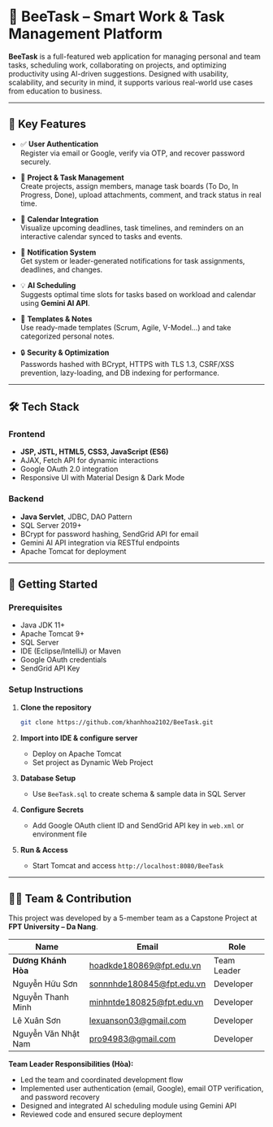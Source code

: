 # 🐝 BeeTask – Smart Work & Task Management Platform

**BeeTask** is a full-featured web application for managing personal and team tasks, scheduling work, collaborating on projects, and optimizing productivity using AI-driven suggestions. Designed with usability, scalability, and security in mind, it supports various real-world use cases from education to business.

---

## 🌟 Key Features

- ✅ **User Authentication**  
  Register via email or Google, verify via OTP, and recover password securely.

- 📁 **Project & Task Management**  
  Create projects, assign members, manage task boards (To Do, In Progress, Done), upload attachments, comment, and track status in real time.

- 📅 **Calendar Integration**  
  Visualize upcoming deadlines, task timelines, and reminders on an interactive calendar synced to tasks and events.

- 🔔 **Notification System**  
  Get system or leader-generated notifications for task assignments, deadlines, and changes.

- 💡 **AI Scheduling**  
  Suggests optimal time slots for tasks based on workload and calendar using **Gemini AI API**.

- 🧩 **Templates & Notes**  
  Use ready-made templates (Scrum, Agile, V-Model...) and take categorized personal notes.

- 🔒 **Security & Optimization**  
  Passwords hashed with BCrypt, HTTPS with TLS 1.3, CSRF/XSS prevention, lazy-loading, and DB indexing for performance.

---

## 🛠️ Tech Stack

### Frontend
- **JSP, JSTL, HTML5, CSS3, JavaScript (ES6)**
- AJAX, Fetch API for dynamic interactions
- Google OAuth 2.0 integration
- Responsive UI with Material Design & Dark Mode

### Backend
- **Java Servlet**, JDBC, DAO Pattern
- SQL Server 2019+
- BCrypt for password hashing, SendGrid API for email
- Gemini AI API integration via RESTful endpoints
- Apache Tomcat for deployment

---

## 🚀 Getting Started

### Prerequisites
- Java JDK 11+
- Apache Tomcat 9+
- SQL Server
- IDE (Eclipse/IntelliJ) or Maven
- Google OAuth credentials
- SendGrid API Key

### Setup Instructions

1. **Clone the repository**
   ```bash
   git clone https://github.com/khanhhoa2102/BeeTask.git
   ```

2. **Import into IDE & configure server**
   - Deploy on Apache Tomcat
   - Set project as Dynamic Web Project

3. **Database Setup**
   - Use `BeeTask.sql` to create schema & sample data in SQL Server

4. **Configure Secrets**
   - Add Google OAuth client ID and SendGrid API key in `web.xml` or environment file

5. **Run & Access**
   - Start Tomcat and access `http://localhost:8080/BeeTask`

---

## 👨‍💻 Team & Contribution

This project was developed by a 5-member team as a Capstone Project at **FPT University – Da Nang**.

| Name                   | Email                            | Role           |
|------------------------|----------------------------------|----------------|
| **Dương Khánh Hòa**    | hoadkde180869@fpt.edu.vn         | Team Leader    |
| Nguyễn Hữu Sơn         | sonnnhde180845@fpt.edu.vn        | Developer      |
| Nguyễn Thanh Minh      | minhntde180825@fpt.edu.vn        | Developer      |
| Lê Xuân Sơn            | lexuanson03@gmail.com            | Developer      |
| Nguyễn Văn Nhật Nam    | pro94983@gmail.com               | Developer      |

**Team Leader Responsibilities (Hòa):**
- Led the team and coordinated development flow  
- Implemented user authentication (email, Google), email OTP verification, and password recovery  
- Designed and integrated AI scheduling module using Gemini API  
- Reviewed code and ensured secure deployment

